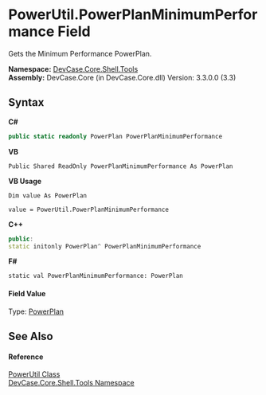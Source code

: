 # PowerUtil.PowerPlanMinimumPerformance Field
 

Gets the Minimum Performance PowerPlan.

**Namespace:**&nbsp;<a href="N_DevCase_Core_Shell_Tools">DevCase.Core.Shell.Tools</a><br />**Assembly:**&nbsp;DevCase.Core (in DevCase.Core.dll) Version: 3.3.0.0 (3.3)

## Syntax

**C#**<br />
``` C#
public static readonly PowerPlan PowerPlanMinimumPerformance
```

**VB**<br />
``` VB
Public Shared ReadOnly PowerPlanMinimumPerformance As PowerPlan
```

**VB Usage**<br />
``` VB Usage
Dim value As PowerPlan

value = PowerUtil.PowerPlanMinimumPerformance

```

**C++**<br />
``` C++
public:
static initonly PowerPlan^ PowerPlanMinimumPerformance
```

**F#**<br />
``` F#
static val PowerPlanMinimumPerformance: PowerPlan
```


#### Field Value
Type: <a href="T_DevCase_Core_Shell_PowerPlan">PowerPlan</a>

## See Also


#### Reference
<a href="T_DevCase_Core_Shell_Tools_PowerUtil">PowerUtil Class</a><br /><a href="N_DevCase_Core_Shell_Tools">DevCase.Core.Shell.Tools Namespace</a><br />